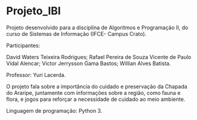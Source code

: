 # Projeto_IBI

Projeto desenvolvido para a disciplina de Algoritmos e Programação II, do curso de Sistemas de Informação (IFCE- Campus Crato).

Participantes:

David Waters Teixeira Rodrigues;
Rafael Pereira de Souza
Vicente de Paulo Vidal Alencar;
Victor Jerrysson Gama Bastos;
Willian Alves Batista.

Professor: Yuri Lacerda.

O projeto fala sobre a importância do cuidado e preservação da Chapada do Araripe, juntamente com informações sobre a região, como fauna e flora, e jogos para reforçar a necessidade de cuidado ao meio ambiente.

Linguagem de programação: Python 3.